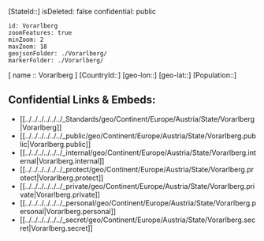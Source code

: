 ﻿---
location: [ 47.2 , 9.9 ] 

type: State
tags:
- geo/State

---
[StateId::] 
isDeleted: false
confidential: public
```leaflet
id: Vorarlberg
zoomFeatures: true 
minZoom: 2 
maxZoom: 18
geojsonFolder: ./Vorarlberg/
markerFolder: ./Vorarlberg/
```

[ name :: Vorarlberg ] 
[CountryId::] 
[geo-lon::] 
[geo-lat::] 
[Population::] 



## Confidential Links & Embeds: 
- [[../../../../../../_Standards/geo/Continent/Europe/Austria/State/Vorarlberg|Vorarlberg]] 
- [[../../../../../../_public/geo/Continent/Europe/Austria/State/Vorarlberg.public|Vorarlberg.public]] 
- [[../../../../../../_internal/geo/Continent/Europe/Austria/State/Vorarlberg.internal|Vorarlberg.internal]] 
- [[../../../../../../_protect/geo/Continent/Europe/Austria/State/Vorarlberg.protect|Vorarlberg.protect]] 
- [[../../../../../../_private/geo/Continent/Europe/Austria/State/Vorarlberg.private|Vorarlberg.private]] 
- [[../../../../../../_personal/geo/Continent/Europe/Austria/State/Vorarlberg.personal|Vorarlberg.personal]] 
- [[../../../../../../_secret/geo/Continent/Europe/Austria/State/Vorarlberg.secret|Vorarlberg.secret]] 

